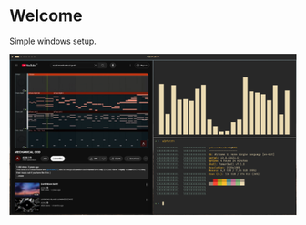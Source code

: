 # Welcome
Simple windows setup.


![alt text](https://github.com/getsoemfoodbruh/groovybox2/blob/main/assets/num1.png?ra=true)

